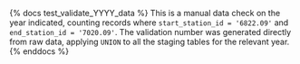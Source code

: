 {% docs test_validate_YYYY_data %}
This is a manual data check on the year indicated, counting records where `start_station_id = '6822.09'` and `end_station_id = '7020.09'`. The validation number was generated directly from raw data, applying `UNION` to all the staging tables for the relevant year. 
{% enddocs %}